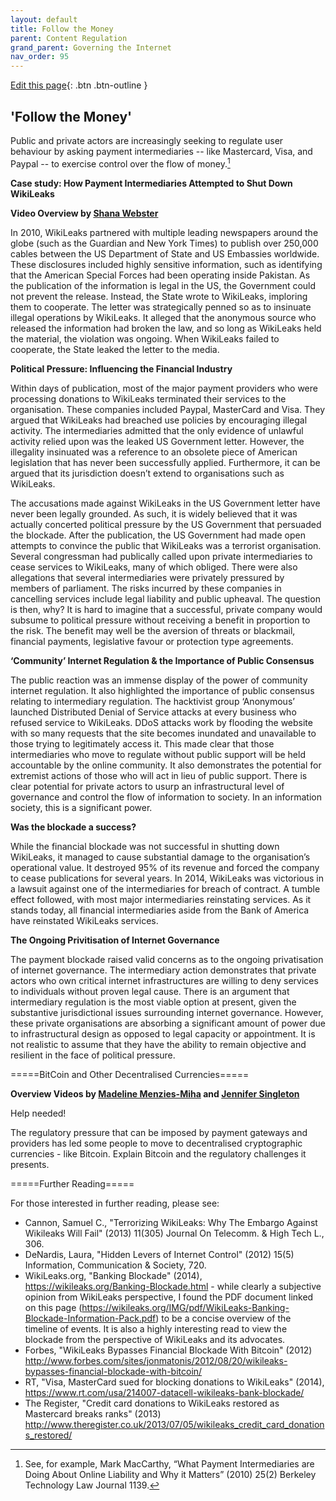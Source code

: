 ```yaml
---
layout: default
title: Follow the Money
parent: Content Regulation
grand_parent: Governing the Internet
nav_order: 95
---
```

[Edit this page](https://github.com/nicsuzor/wikijuris/blob/master/cyberlaw/follow_the_money.markdown){: .btn .btn-outline }
## 'Follow the Money'

Public and private actors are increasingly seeking to regulate user behaviour by asking payment intermediaries -- like Mastercard, Visa, and Paypal -- to exercise control over the flow of money.[^AUTOREPLACEDSeeforexampleMarkMacCarthyWhatPaymentIntermediariesareDoingAboutOnlineLiabilityandWhyitMatters2010252BerkeleyTechnologyLawJournal1139AUTOREPLACED]

[^AUTOREPLACEDSeeforexampleMarkMacCarthyWhatPaymentIntermediariesareDoingAboutOnlineLiabilityandWhyitMatters2010252BerkeleyTechnologyLawJournal1139AUTOREPLACED]: See, for example, Mark MacCarthy, “What Payment Intermediaries are Doing About Online Liability and Why it Matters” (2010) 25(2) Berkeley Technology Law Journal 1139.




**Case study: How Payment Intermediaries Attempted to Shut Down WikiLeaks**

**Video Overview by [Shana Webster](https://www.youtube.com/watch?v=PX4GMHz3QTA)**

In 2010, WikiLeaks partnered with multiple leading newspapers around the globe (such as the Guardian and New York Times) to publish over 250,000 cables between the US Department of State and US Embassies worldwide. These disclosures included highly sensitive information, such as identifying that the American Special Forces had been operating inside Pakistan. As the publication of the information is legal in the US, the Government could not prevent the release. Instead, the State wrote to WikiLeaks, imploring them to cooperate. The letter was strategically penned so as to insinuate illegal operations by WikiLeaks. It alleged that the anonymous source who released the information had broken the law, and so long as WikiLeaks held the material, the violation was ongoing. When WikiLeaks failed to cooperate, the State leaked the letter to the media.

**Political Pressure: Influencing the Financial Industry**

Within days of publication, most of the major payment providers who were processing donations to WikiLeaks terminated their services to the organisation. These companies included Paypal, MasterCard and Visa. They argued that WikiLeaks had breached use policies by encouraging illegal activity. The intermediaries admitted that the only evidence of unlawful activity relied upon was the leaked US Government letter. However, the illegality insinuated was a reference to an obsolete piece of American legislation that has never been successfully applied. Furthermore, it can be argued that its jurisdiction doesn’t extend to organisations such as WikiLeaks.

The accusations made against WikiLeaks in the US Government letter have never been legally grounded. As such, it is widely believed that it was actually concerted political pressure by the US Government that persuaded the blockade. After the publication, the US Government had made open attempts to convince the public that WikiLeaks was a terrorist organisation. Several congressman had publically called upon private intermediaries to cease services to WikiLeaks, many of which obliged. There were also allegations that several intermediaries were privately pressured by members of parliament. The risks incurred by these companies in cancelling services include legal liability and public upheaval. The question is then, why? It is hard to imagine that a successful, private company would subsume to political pressure without receiving a benefit in proportion to the risk. The benefit may well be the aversion of threats or blackmail, financial payments, legislative favour or protection type agreements.

**‘Community’ Internet Regulation & the Importance of Public Consensus**

The public reaction was an immense display of the power of community internet regulation. It also highlighted the importance of public consensus relating to intermediary regulation. The hacktivist group ‘Anonymous’ launched Distributed Denial of Service attacks at every business who refused service to WikiLeaks. DDoS attacks work by flooding the website with so many requests that the site becomes inundated and unavailable to those trying to legitimately access it. This made clear that those intermediaries who move to regulate without public support will be held accountable by the online community. It also demonstrates the potential for extremist actions of those who will act in lieu of public support. There is clear potential for private actors to usurp an infrastructural level of governance and control the flow of information to society. In an information society, this is a significant power.

**Was the blockade a success?**

While the financial blockade was not successful in shutting down WikiLeaks, it managed to cause substantial damage to the organisation’s operational value. It destroyed 95% of its revenue and forced the company to cease publications for several years. In 2014, WikiLeaks was victorious in a lawsuit against one of the intermediaries for breach of contract. A tumble effect followed, with most major intermediaries reinstating services. As it stands today, all financial intermediaries aside from the Bank of America have reinstated WikiLeaks services.

**The Ongoing Privitisation of Internet Governance**

The payment blockade raised valid concerns as to the ongoing privatisation of internet governance. The intermediary action demonstrates that private actors who own critical internet infrastructures are willing to deny services to individuals without proven legal cause. There is an argument that intermediary regulation is the most viable option at present, given the substantive jurisdictional issues surrounding internet governance. However, these private organisations are absorbing a significant amount of power due to infrastructural design as opposed to legal capacity or appointment. It is not realistic to assume that they have the ability to remain objective and resilient in the face of political pressure.

=====BitCoin and Other Decentralised Currencies=====

**Overview Videos by [Madeline Menzies-Miha](https://www.youtube.com/watch?v=ZtKDE7ReN2g) and [Jennifer Singleton](https://www.youtube.com/watch?v=ylN9uPK6bIo)**

Help needed!


The regulatory pressure that can be imposed by payment gateways and providers has led some people to move to decentralised cryptographic currencies - like Bitcoin. Explain Bitcoin and the regulatory challenges it presents.


=====Further Reading=====

For those interested in further reading, please see:

* Cannon, Samuel C., "Terrorizing WikiLeaks: Why The Embargo Against Wikileaks Will Fail" (2013) 11(305) Journal On Telecomm. & High Tech L., 306.
* DeNardis, Laura, "Hidden Levers of Internet Control" (2012) 15(5) Information, Communication & Society, 720.
* WikiLeaks.org, "Banking Blockade" (2014), https://wikileaks.org/Banking-Blockade.html - while clearly a subjective opinion from WikiLeaks perspective, I found the PDF document linked on this page (https://wikileaks.org/IMG/pdf/WikiLeaks-Banking-Blockade-Information-Pack.pdf) to be a concise overview of the timeline of events. It is also a highly interesting read to view the blockade from the perspective of WikiLeaks and its advocates.
* Forbes, "WikiLeaks Bypasses Financial Blockade With Bitcoin" (2012) http://www.forbes.com/sites/jonmatonis/2012/08/20/wikileaks-bypasses-financial-blockade-with-bitcoin/
* RT, "Visa, MasterCard sued for blocking donations to WikiLeaks" (2014), https://www.rt.com/usa/214007-datacell-wikileaks-bank-blockade/
* The Register, "Credit card donations to WikiLeaks restored as Mastercard breaks ranks" (2013) http://www.theregister.co.uk/2013/07/05/wikileaks_credit_card_donations_restored/
